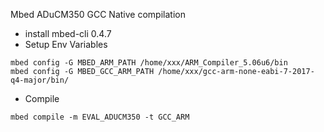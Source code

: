 Mbed ADuCM350 GCC Native compilation

* install mbed-cli 0.4.7 
* Setup Env Variables
```
mbed config -G MBED_ARM_PATH /home/xxx/ARM_Compiler_5.06u6/bin
mbed config -G MBED_GCC_ARM_PATH /home/xxx/gcc-arm-none-eabi-7-2017-q4-major/bin/
```
* Compile 
```
mbed compile -m EVAL_ADUCM350 -t GCC_ARM
```


